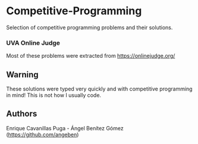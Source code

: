 # Competitive-Programming
Selection of competitive programming problems and their solutions. 

### UVA Online Judge
Most of these problems were extracted from https://onlinejudge.org/

## Warning
These solutions were typed very quickly and with competitive programming in mind! This is not how I usually code.



## Authors
Enrique Cavanillas Puga - Ángel Benítez Gómez (https://github.com/angeben)
